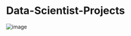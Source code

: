 # Data-Scientist-Projects
![image](https://github.com/user-attachments/assets/1cc4d3ab-35f2-48d9-ab84-15e945297205)

